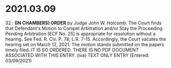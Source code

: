 # 2021.03.09

32 : **(IN CHAMBERS) ORDER** by Judge John W. Holcomb: The Court finds that Defendant's Motion to Compel Arbitration and/or Stay the Proceeding Pending Arbitration [ECF No. 25] is appropriate for resolution without a hearing. See Fed. R. Civ. P. 78; L.R. 7-15. Accordingly, the Court vacates the hearing set on March 12, 2021. The motion stands submitted on the papers timely filed. IT IS SO ORDERED. THERE IS NO PDF DOCUMENT ASSOCIATED WITH THIS ENTRY. (iva) TEXT ONLY ENTRY (Entered: 03/09/2021)
